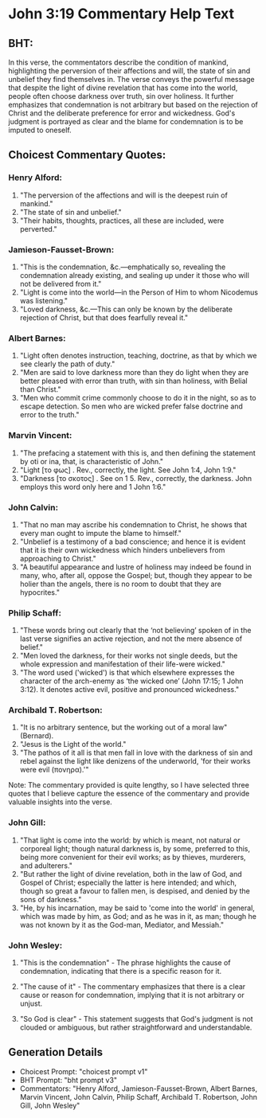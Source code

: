 # John 3:19 Commentary Help Text

## BHT:
In this verse, the commentators describe the condition of mankind, highlighting the perversion of their affections and will, the state of sin and unbelief they find themselves in. The verse conveys the powerful message that despite the light of divine revelation that has come into the world, people often choose darkness over truth, sin over holiness. It further emphasizes that condemnation is not arbitrary but based on the rejection of Christ and the deliberate preference for error and wickedness. God's judgment is portrayed as clear and the blame for condemnation is to be imputed to oneself.

## Choicest Commentary Quotes:
### Henry Alford:
1. "The perversion of the affections and will is the deepest ruin of mankind."
2. "The state of sin and unbelief."
3. "Their habits, thoughts, practices, all these are included, were perverted."

### Jamieson-Fausset-Brown:
1. "This is the condemnation, &c.—emphatically so, revealing the condemnation already existing, and sealing up under it those who will not be delivered from it."
2. "Light is come into the world—in the Person of Him to whom Nicodemus was listening."
3. "Loved darkness, &c.—This can only be known by the deliberate rejection of Christ, but that does fearfully reveal it."

### Albert Barnes:
1. "Light often denotes instruction, teaching, doctrine, as that by which we see clearly the path of duty."
2. "Men are said to love darkness more than they do light when they are better pleased with error than truth, with sin than holiness, with Belial than Christ."
3. "Men who commit crime commonly choose to do it in the night, so as to escape detection. So men who are wicked prefer false doctrine and error to the truth."

### Marvin Vincent:
1. "The prefacing a statement with this is, and then defining the statement by oti or ina, that, is characteristic of John."
2. "Light [το φως] . Rev., correctly, the light. See John 1:4, John 1:9."
3. "Darkness [το σκοτος] . See on 1 5. Rev., correctly, the darkness. John employs this word only here and 1 John 1:6."

### John Calvin:
1. "That no man may ascribe his condemnation to Christ, he shows that every man ought to impute the blame to himself."
2. "Unbelief is a testimony of a bad conscience; and hence it is evident that it is their own wickedness which hinders unbelievers from approaching to Christ."
3. "A beautiful appearance and lustre of holiness may indeed be found in many, who, after all, oppose the Gospel; but, though they appear to be holier than the angels, there is no room to doubt that they are hypocrites."

### Philip Schaff:
1. "These words bring out clearly that the ‘not believing’ spoken of in the last verse signifies an active rejection, and not the mere absence of belief."
2. "Men loved the darkness, for their works not single deeds, but the whole expression and manifestation of their life-were wicked."
3. "The word used ('wicked') is that which elsewhere expresses the character of the arch-enemy as ‘the wicked one’ (John 17:15; 1 John 3:12). It denotes active evil, positive and pronounced wickedness."

### Archibald T. Robertson:
1. "It is no arbitrary sentence, but the working out of a moral law" (Bernard).
2. "Jesus is the Light of the world."
3. "The pathos of it all is that men fall in love with the darkness of sin and rebel against the light like denizens of the underworld, 'for their works were evil (πονηρα).'"

Note: The commentary provided is quite lengthy, so I have selected three quotes that I believe capture the essence of the commentary and provide valuable insights into the verse.

### John Gill:
1. "That light is come into the world: by which is meant, not natural or corporeal light; though natural darkness is, by some, preferred to this, being more convenient for their evil works; as by thieves, murderers, and adulterers."
2. "But rather the light of divine revelation, both in the law of God, and Gospel of Christ; especially the latter is here intended; and which, though so great a favour to fallen men, is despised, and denied by the sons of darkness."
3. "He, by his incarnation, may be said to 'come into the world' in general, which was made by him, as God; and as he was in it, as man; though he was not known by it as the God-man, Mediator, and Messiah."

### John Wesley:
1. "This is the condemnation" - The phrase highlights the cause of condemnation, indicating that there is a specific reason for it.

2. "The cause of it" - The commentary emphasizes that there is a clear cause or reason for condemnation, implying that it is not arbitrary or unjust.

3. "So God is clear" - This statement suggests that God's judgment is not clouded or ambiguous, but rather straightforward and understandable.


## Generation Details
- Choicest Prompt: "choicest prompt v1"
- BHT Prompt: "bht prompt v3"
- Commentators: "Henry Alford, Jamieson-Fausset-Brown, Albert Barnes, Marvin Vincent, John Calvin, Philip Schaff, Archibald T. Robertson, John Gill, John Wesley"
